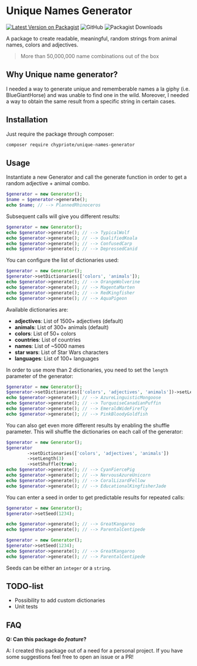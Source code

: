 # Unique Names Generator

[![Latest Version on Packagist](https://img.shields.io/packagist/v/chypriote/unique-names-generator.svg?style=flat-square)](https://packagist.org/packages/chypriote/UniqueNamesGenerator)
![GitHub](https://img.shields.io/github/license/chypriote/UniqueNamesGenerator)
![Packagist Downloads](https://img.shields.io/packagist/dm/chypriote/unique-names-generator)

A package to create readable, meaningful, random strings from animal names, colors and adjectives.
> More than 50,000,000 name combinations out of the box

## Why Unique name generator?

I needed a way to generate unique and rememberable names a la giphy (i.e. BlueGiantHorse) and was unable to find one in the wild. Moreover, I needed a way to obtain the same result from a specific string in certain cases.


## Installation

Just require the package through composer:

``` bash
composer require chypriote/unique-names-generator
```

## Usage

Instantiate a new Generator and call the generate function in order to get a random adjective + animal combo.

``` php
$generator = new Generator();
$name = $generator->generate();
echo $name; // --> PlannedRhinoceros
```

Subsequent calls will give you different results:

``` php
$generator = new Generator();
echo $generator->generate(); // --> TypicalWolf
echo $generator->generate(); // --> QualifiedKoala
echo $generator->generate(); // --> ConfusedCarp
echo $generator->generate(); // --> DepressedCanid
```

You can configure the list of dictionaries used:

``` php
$generator = new Generator();
$generator->setDictionaries(['colors', 'animals']);
echo $generator->generate(); // --> OrangeWolverine
echo $generator->generate(); // --> MagentaMarten
echo $generator->generate(); // --> RedKingfisher
echo $generator->generate(); // --> AquaPigeon
```

Available dictionaries are:
* **adjectives**: List of 1500+ adjectives (default)
* **animals**: List of 300+ animals (default)
* **colors**: List of 50+ colors
* **countries**: List of countries
* **names**: List of ~5000 names
* **star wars**: List of Star Wars characters
* **languages**: List of 100+ languages

In order to use more than 2 dictionaries, you need to set the `length` parameter of the generator:

``` php
$generator = new Generator();
$generator->setDictionaries(['colors', 'adjectives', 'animals'])->setLength(3);
echo $generator->generate(); // --> AzureLinguisticMongoose
echo $generator->generate(); // --> TurquoiseCanadianPuffin
echo $generator->generate(); // --> EmeraldWideFirefly
echo $generator->generate(); // --> PinkBloodyGoldfish
```

You can also get even more different results by enabling the shuffle parameter. This will shuffle the dictionaries on each call of the generator:

``` php
$generator = new Generator();
$generator
        ->setDictionaries(['colors', 'adjectives', 'animals'])
        ->setLength(3)
        ->setShuffle(true);
echo $generator->generate(); // --> CyanFiercePig
echo $generator->generate(); // --> NervousAzureUnicorn
echo $generator->generate(); // --> CoralLizardFellow
echo $generator->generate(); // --> EducationalKingfisherJade
```

You can enter a seed in order to get predictable results for repeated calls:

``` php
$generator = new Generator();
$generator->setSeed(1234);

echo $generator->generate(); // --> GreatKangaroo
echo $generator->generate(); // --> ParentalCentipede

$generator = new Generator();
$generator->setSeed(1234);
echo $generator->generate(); // --> GreatKangaroo
echo $generator->generate(); // --> ParentalCentipede
```

Seeds can be either an `integer` or a `string`.



## TODO-list

* Possibility to add custom dictionaries
* Unit tests


## FAQ

**Q: Can this package do *feature*?**

A: I created this package out of a need for a personal project. If you have some suggestions feel free to open an issue
or a PR! 
